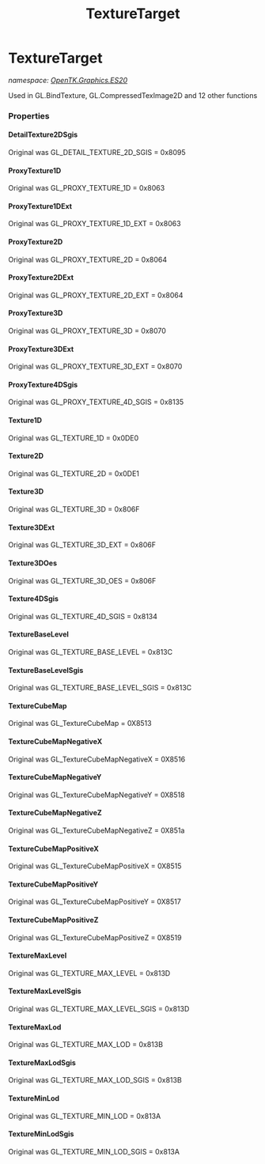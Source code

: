 ﻿---
title: TextureTarget
---

# TextureTarget
_namespace: [OpenTK.Graphics.ES20](N-OpenTK.Graphics.ES20.html)_

Used in GL.BindTexture, GL.CompressedTexImage2D and 12 other functions



### Properties

#### DetailTexture2DSgis
Original was GL_DETAIL_TEXTURE_2D_SGIS = 0x8095
#### ProxyTexture1D
Original was GL_PROXY_TEXTURE_1D = 0x8063
#### ProxyTexture1DExt
Original was GL_PROXY_TEXTURE_1D_EXT = 0x8063
#### ProxyTexture2D
Original was GL_PROXY_TEXTURE_2D = 0x8064
#### ProxyTexture2DExt
Original was GL_PROXY_TEXTURE_2D_EXT = 0x8064
#### ProxyTexture3D
Original was GL_PROXY_TEXTURE_3D = 0x8070
#### ProxyTexture3DExt
Original was GL_PROXY_TEXTURE_3D_EXT = 0x8070
#### ProxyTexture4DSgis
Original was GL_PROXY_TEXTURE_4D_SGIS = 0x8135
#### Texture1D
Original was GL_TEXTURE_1D = 0x0DE0
#### Texture2D
Original was GL_TEXTURE_2D = 0x0DE1
#### Texture3D
Original was GL_TEXTURE_3D = 0x806F
#### Texture3DExt
Original was GL_TEXTURE_3D_EXT = 0x806F
#### Texture3DOes
Original was GL_TEXTURE_3D_OES = 0x806F
#### Texture4DSgis
Original was GL_TEXTURE_4D_SGIS = 0x8134
#### TextureBaseLevel
Original was GL_TEXTURE_BASE_LEVEL = 0x813C
#### TextureBaseLevelSgis
Original was GL_TEXTURE_BASE_LEVEL_SGIS = 0x813C
#### TextureCubeMap
Original was GL_TextureCubeMap = 0X8513
#### TextureCubeMapNegativeX
Original was GL_TextureCubeMapNegativeX = 0X8516
#### TextureCubeMapNegativeY
Original was GL_TextureCubeMapNegativeY = 0X8518
#### TextureCubeMapNegativeZ
Original was GL_TextureCubeMapNegativeZ = 0X851a
#### TextureCubeMapPositiveX
Original was GL_TextureCubeMapPositiveX = 0X8515
#### TextureCubeMapPositiveY
Original was GL_TextureCubeMapPositiveY = 0X8517
#### TextureCubeMapPositiveZ
Original was GL_TextureCubeMapPositiveZ = 0X8519
#### TextureMaxLevel
Original was GL_TEXTURE_MAX_LEVEL = 0x813D
#### TextureMaxLevelSgis
Original was GL_TEXTURE_MAX_LEVEL_SGIS = 0x813D
#### TextureMaxLod
Original was GL_TEXTURE_MAX_LOD = 0x813B
#### TextureMaxLodSgis
Original was GL_TEXTURE_MAX_LOD_SGIS = 0x813B
#### TextureMinLod
Original was GL_TEXTURE_MIN_LOD = 0x813A
#### TextureMinLodSgis
Original was GL_TEXTURE_MIN_LOD_SGIS = 0x813A

